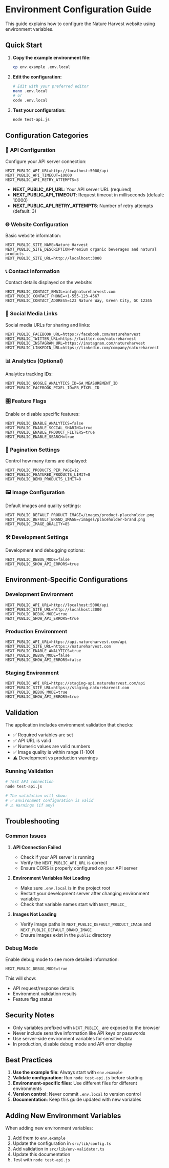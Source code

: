 # Environment Configuration Guide

This guide explains how to configure the Nature Harvest website using environment variables.

## Quick Start

1. **Copy the example environment file:**
   ```bash
   cp env.example .env.local
   ```

2. **Edit the configuration:**
   ```bash
   # Edit with your preferred editor
   nano .env.local
   # or
   code .env.local
   ```

3. **Test your configuration:**
   ```bash
   node test-api.js
   ```

## Configuration Categories

### 🔗 API Configuration
Configure your API server connection:

```env
NEXT_PUBLIC_API_URL=http://localhost:5000/api
NEXT_PUBLIC_API_TIMEOUT=10000
NEXT_PUBLIC_API_RETRY_ATTEMPTS=3
```

- **NEXT_PUBLIC_API_URL**: Your API server URL (required)
- **NEXT_PUBLIC_API_TIMEOUT**: Request timeout in milliseconds (default: 10000)
- **NEXT_PUBLIC_API_RETRY_ATTEMPTS**: Number of retry attempts (default: 3)

### 🌐 Website Configuration
Basic website information:

```env
NEXT_PUBLIC_SITE_NAME=Nature Harvest
NEXT_PUBLIC_SITE_DESCRIPTION=Premium organic beverages and natural products
NEXT_PUBLIC_SITE_URL=http://localhost:3000
```

### 📞 Contact Information
Contact details displayed on the website:

```env
NEXT_PUBLIC_CONTACT_EMAIL=info@natureharvest.com
NEXT_PUBLIC_CONTACT_PHONE=+1-555-123-4567
NEXT_PUBLIC_CONTACT_ADDRESS=123 Nature Way, Green City, GC 12345
```

### 📱 Social Media Links
Social media URLs for sharing and links:

```env
NEXT_PUBLIC_FACEBOOK_URL=https://facebook.com/natureharvest
NEXT_PUBLIC_TWITTER_URL=https://twitter.com/natureharvest
NEXT_PUBLIC_INSTAGRAM_URL=https://instagram.com/natureharvest
NEXT_PUBLIC_LINKEDIN_URL=https://linkedin.com/company/natureharvest
```

### 📊 Analytics (Optional)
Analytics tracking IDs:

```env
NEXT_PUBLIC_GOOGLE_ANALYTICS_ID=GA_MEASUREMENT_ID
NEXT_PUBLIC_FACEBOOK_PIXEL_ID=FB_PIXEL_ID
```

### 🎛️ Feature Flags
Enable or disable specific features:

```env
NEXT_PUBLIC_ENABLE_ANALYTICS=false
NEXT_PUBLIC_ENABLE_SOCIAL_SHARING=true
NEXT_PUBLIC_ENABLE_PRODUCT_FILTERS=true
NEXT_PUBLIC_ENABLE_SEARCH=true
```

### 📄 Pagination Settings
Control how many items are displayed:

```env
NEXT_PUBLIC_PRODUCTS_PER_PAGE=12
NEXT_PUBLIC_FEATURED_PRODUCTS_LIMIT=8
NEXT_PUBLIC_DEMO_PRODUCTS_LIMIT=8
```

### 🖼️ Image Configuration
Default images and quality settings:

```env
NEXT_PUBLIC_DEFAULT_PRODUCT_IMAGE=/images/product-placeholder.png
NEXT_PUBLIC_DEFAULT_BRAND_IMAGE=/images/placeholder-brand.png
NEXT_PUBLIC_IMAGE_QUALITY=85
```

### 🛠️ Development Settings
Development and debugging options:

```env
NEXT_PUBLIC_DEBUG_MODE=false
NEXT_PUBLIC_SHOW_API_ERRORS=true
```

## Environment-Specific Configurations

### Development Environment
```env
NEXT_PUBLIC_API_URL=http://localhost:5000/api
NEXT_PUBLIC_SITE_URL=http://localhost:3000
NEXT_PUBLIC_DEBUG_MODE=true
NEXT_PUBLIC_SHOW_API_ERRORS=true
```

### Production Environment
```env
NEXT_PUBLIC_API_URL=https://api.natureharvest.com/api
NEXT_PUBLIC_SITE_URL=https://natureharvest.com
NEXT_PUBLIC_ENABLE_ANALYTICS=true
NEXT_PUBLIC_DEBUG_MODE=false
NEXT_PUBLIC_SHOW_API_ERRORS=false
```

### Staging Environment
```env
NEXT_PUBLIC_API_URL=https://staging-api.natureharvest.com/api
NEXT_PUBLIC_SITE_URL=https://staging.natureharvest.com
NEXT_PUBLIC_DEBUG_MODE=true
NEXT_PUBLIC_SHOW_API_ERRORS=true
```

## Validation

The application includes environment validation that checks:

- ✅ Required variables are set
- ✅ API URL is valid
- ✅ Numeric values are valid numbers
- ✅ Image quality is within range (1-100)
- ⚠️ Development vs production warnings

### Running Validation

```bash
# Test API connection
node test-api.js

# The validation will show:
# ✅ Environment configuration is valid
# ⚠️ Warnings (if any)
```

## Troubleshooting

### Common Issues

1. **API Connection Failed**
   - Check if your API server is running
   - Verify the `NEXT_PUBLIC_API_URL` is correct
   - Ensure CORS is properly configured on your API server

2. **Environment Variables Not Loading**
   - Make sure `.env.local` is in the project root
   - Restart your development server after changing environment variables
   - Check that variable names start with `NEXT_PUBLIC_`

3. **Images Not Loading**
   - Verify image paths in `NEXT_PUBLIC_DEFAULT_PRODUCT_IMAGE` and `NEXT_PUBLIC_DEFAULT_BRAND_IMAGE`
   - Ensure images exist in the `public` directory

### Debug Mode

Enable debug mode to see more detailed information:

```env
NEXT_PUBLIC_DEBUG_MODE=true
```

This will show:
- API request/response details
- Environment validation results
- Feature flag status

## Security Notes

- Only variables prefixed with `NEXT_PUBLIC_` are exposed to the browser
- Never include sensitive information like API keys or passwords
- Use server-side environment variables for sensitive data
- In production, disable debug mode and API error display

## Best Practices

1. **Use the example file**: Always start with `env.example`
2. **Validate configuration**: Run `node test-api.js` before starting
3. **Environment-specific files**: Use different files for different environments
4. **Version control**: Never commit `.env.local` to version control
5. **Documentation**: Keep this guide updated with new variables

## Adding New Environment Variables

When adding new environment variables:

1. Add them to `env.example`
2. Update the configuration in `src/lib/config.ts`
3. Add validation in `src/lib/env-validator.ts`
4. Update this documentation
5. Test with `node test-api.js` 
